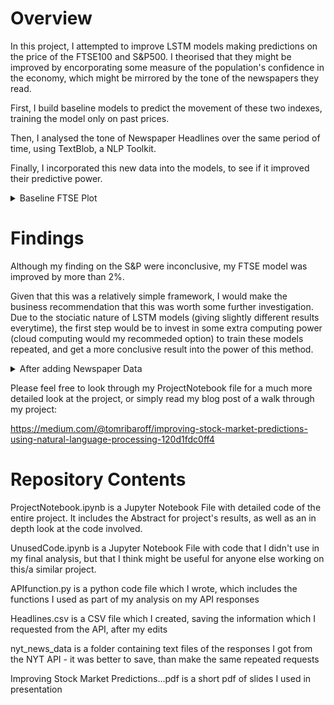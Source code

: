 # Overview

In this project, I attempted to improve LSTM models making predictions on the price of the FTSE100 and S&P500. I theorised that they might be improved by encorporating some measure of the population's confidence in the economy, which might be mirrored by the tone of the newspapers they read.

First, I build baseline models to predict the movement of these two indexes, training the model only on past prices.

Then, I analysed the tone of Newspaper Headlines over the same period of time, using TextBlob, a NLP Toolkit.

Finally, I incorporated this new data into the models, to see if it improved their predictive power.

<details><summary>Baseline FTSE Plot</summary>
<img src='Pictures/BaselineFTSEPlot.png'>
</details>


# Findings

Although my finding on the S&P were inconclusive, my FTSE model was improved by more than 2%. 

Given that this was a relatively simple framework, I would make the business recommendation that this was worth some further investigation. Due to the stociatic nature of LSTM models (giving slightly different results everytime), the first step would be to invest in some extra computing power (cloud computing would my recommeded option) to train these models repeated, and get a more conclusive result into the power of this method.

<details><summary>After adding Newspaper Data</summary>
<img src='Pictures/After.png'>
</details>

Please feel free to look through my ProjectNotebook file for a much more detailed look at the project, or simply read my blog post of a walk through my project:

https://medium.com/@tomribaroff/improving-stock-market-predictions-using-natural-language-processing-120d1fdc0ff4

# Repository Contents

ProjectNotebook.ipynb is a Jupyter Notebook File with detailed code of the entire project. It includes the Abstract for project's results, as well as an in depth look at the code involved. 

UnusedCode.ipynb is a Jupyter Notebook File with code that I didn't use in my final analysis, but that I think might be useful for anyone else working on this/a similar project. 

APIfunction.py is a python code file which I wrote, which includes the functions I used as part of my analysis on my API responses

Headlines.csv is a CSV file which I created, saving the information which I requested from the API, after my edits

nyt_news_data is a folder containing text files of the responses I got from the NYT API - it was better to save, than make the same repeated requests

Improving Stock Market Predictions...pdf is a short pdf of slides I used in presentation